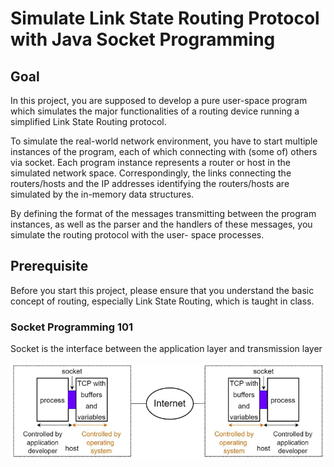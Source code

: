 # Simulate Link State Routing Protocol with Java Socket Programming

## Goal

In this project, you are supposed to develop a pure user-space program which simulates the
major functionalities of a routing device running a simplified Link State Routing protocol.

To simulate the real-world network environment, you have to start multiple instances of the
program, each of which connecting with (some of) others via socket. Each program instance
represents a router or host in the simulated network space. Correspondingly, the links
connecting the routers/hosts and the IP addresses identifying the routers/hosts are simulated
by the in-memory data structures.

By defining the format of the messages transmitting between the program instances, as well as
the parser and the handlers of these messages, you simulate the routing protocol with the user-
space processes.

## Prerequisite

Before you start this project, please ensure that you understand the basic concept of routing, especially Link State Routing, which is taught in class.

### Socket Programming 101

Socket is the interface between the application layer and transmission layer

![Graph of socket programming](./docs/assets/socket_description.png)
